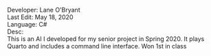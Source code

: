 Developer: Lane O'Bryant  
Last Edit: May 18, 2020  
Language: C#  
Desc:  
    This is an AI I developed for my senior project in Spring 2020. It plays Quarto and includes a command line interface. Won 1st in class
